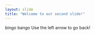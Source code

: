 ```yaml
---
layout: slide
title: "Welcome to our second slide!"
---
```

bingo bango
Use the left arrow to go back!
